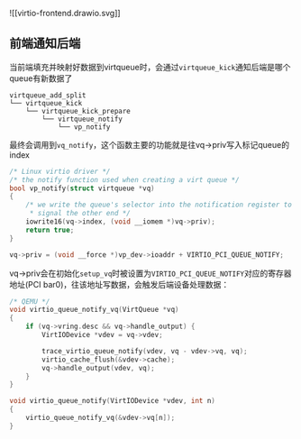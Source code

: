 ![[virtio-frontend.drawio.svg]]

## 前端通知后端

当前端填充并映射好数据到virtqueue时，会通过`virtqueue_kick`通知后端是哪个queue有新数据了

```
virtqueue_add_split
└── virtqueue_kick
    └── virtqueue_kick_prepare
        └── virtqueue_notify
            └── vp_notify
```

最终会调用到`vq_notify`，这个函数主要的功能就是往vq->priv写入标记queue的index

```c
/* Linux virtio driver */
/* the notify function used when creating a virt queue */
bool vp_notify(struct virtqueue *vq)
{
	/* we write the queue's selector into the notification register to
	 * signal the other end */
	iowrite16(vq->index, (void __iomem *)vq->priv);
	return true;
}

vq->priv = (void __force *)vp_dev->ioaddr + VIRTIO_PCI_QUEUE_NOTIFY;
```

vq->priv会在初始化`setup_vq`时被设置为`VIRTIO_PCI_QUEUE_NOTIFY`对应的寄存器地址(PCI bar0)，往该地址写数据，会触发后端设备处理数据：

```c
/* QEMU */
void virtio_queue_notify_vq(VirtQueue *vq)
{
    if (vq->vring.desc && vq->handle_output) {
        VirtIODevice *vdev = vq->vdev;

        trace_virtio_queue_notify(vdev, vq - vdev->vq, vq);
        virtio_cache_flush(&vdev->cache);
        vq->handle_output(vdev, vq);
    }
}

void virtio_queue_notify(VirtIODevice *vdev, int n)
{
    virtio_queue_notify_vq(&vdev->vq[n]);
}
```